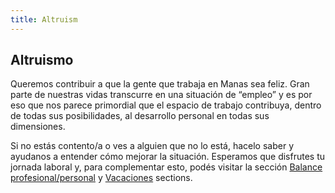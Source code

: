 ```yaml
---
title: Altruism
---
```

## Altruismo

Queremos contribuir a que la gente que trabaja en Manas sea feliz. Gran parte de nuestras vidas transcurre en una situación de “empleo” y es por eso que nos parece primordial que el espacio de trabajo contribuya, dentro de todas sus posibilidades, al desarrollo personal en todas sus dimensiones.

Si no estás contento/a o ves a alguien que no lo está, hacelo saber y ayudanos a entender cómo mejorar la situación. Esperamos que disfrutes tu jornada laboral y, para complementar esto, podés visitar la sección [Balance profesional/personal](../08-wait-i-get-a-budget/3-do-great-work-have-great-fun.md) y [Vacaciones](../12-vacations/0-vacations.md) sections.
